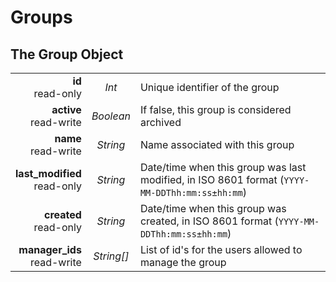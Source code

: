 # Groups

## The Group Object

|                |             |             |
| -------------: | :---------: | ----------- |
| **id**<br/>read-only | _Int_ | Unique identifier of the group |
| **active**<br/>read-write | _Boolean_ | If false, this group is considered archived |
| **name**<br/>read-write | _String_ | Name associated with this group |
| **last_modified**<br/>read-only | _String_ | Date/time when this group was last modified, in ISO 8601 format (`YYYY-MM-DDThh:mm:ss±hh:mm`) |
| **created**<br/>read-only | _String_ | Date/time when this group was created, in ISO 8601 format (`YYYY-MM-DDThh:mm:ss±hh:mm`) |
| **manager_ids**<br/>read-write | _String[]_ | List of id's for the users allowed to manage the group |

